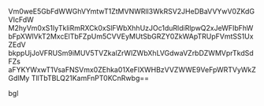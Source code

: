 Vm0weE5GbFdWWGhVYmtwT1ZtMVNWRll3WkRSV2JHeDBaVVYwV0ZKdGVIcFdW
M2hyVm0xS1IyTkliRmRXCk0xSlFWbXhhUzJOc1duRldiRlpwQ2xJeWFIbFhW
bFpXWlVkT2MxcElTbFZpUm5CVVEyMUtSbGRZY0ZkWApTRUpFVmtSS1UxZEdV
bkppUjJoVFRUSm9iMUV5TVZkalZrWlZWbXhLVGdwaVZrbDZWMVprTkdSdFZs
aFYKYWxwT1VsaFNSVmx0ZEhka01XeFlXWHBzVVZWWE9VeFpWRTVyWkZGdlMy
TllTbTBLQ21KamFnPT0KCnRwbg==

bgl